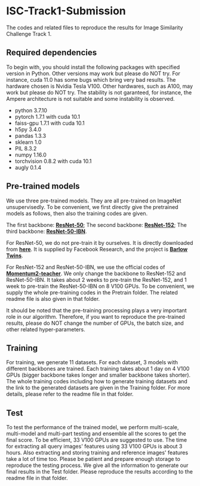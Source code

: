 # ISC-Track1-Submission
The codes and related files to reproduce the results for Image Similarity Challenge Track 1.

## Required dependencies
To begin with, you should install the following packages with specified version in Python. Other versions may work but please do NOT try. For instance, cuda 11.0 has some bugs which bring very bad results. The hardware chosen is Nvidia Tesla V100. Other hardwares, such as A100, may work but please do NOT try. The stability is not garanteed, for instance, the Ampere architecture is not suitable and some instability is observed.

* python 3.7.10
* pytorch 1.7.1 with cuda 10.1
* faiss-gpu 1.7.1 with cuda 10.1
* h5py 3.4.0
* pandas 1.3.3
* sklearn 1.0
* PIL 8.3.2
* numpy 1.16.0
* torchvision 0.8.2 with cuda 10.1
* augly 0.1.4

## Pre-trained models
We use three pre-trained models. They are all pre-trained on ImageNet unsupervisedly. To be convenient, we first directly give the pretrained models as follows, then also the training codes are given.

The first backbone: [**ResNet-50**](https://drive.google.com/file/d/14M57frgk3TX-yLF8diwALLHtPdCZ53mS/view?usp=sharing); The second backbone: [**ResNet-152**](https://drive.google.com/file/d/1-1QkeKCo9PrgDdUF3fe561JtEntd32hv/view?usp=sharing); The third backbone: [**ResNet-50-IBN**](https://drive.google.com/file/d/1-5B2B5VherIRHN9ahE-5L6w1VoWxBD_c/view?usp=sharing).

For ResNet-50, we do not pre-train it by ourselves. It is directly downloaded from [**here**](https://dl.fbaipublicfiles.com/barlowtwins/ep1000_bs2048_lrw0.2_lrb0.0048_lambd0.0051/resnet50.pth). It is supplied by Facebook Research, and the project is [**Barlow Twins**](https://github.com/facebookresearch/barlowtwins).

For ResNet-152 and ResNet-50-IBN, we use the official codes of [**Momentum2-teacher**](https://github.com/zengarden/momentum2-teacher). We only change the backbone to ResNet-152 and ResNet-50-IBN. It takes about 2 weeks to pre-train the ResNet-152, and 1 week to pre-train the ResNet-50-IBN on 8 V100 GPUs. To be convenient, we supply the whole pre-training codes in the Pretrain folder. The related readme file is also given in that folder. 

It should be noted that the pre-training processing plays a very important role in our algorithm. Therefore, if you want to reproduce the pre-trained results, please do NOT change the number of GPUs, the batch size, and other related hyper-parameters.


## Training
For training, we generate 11 datasets. For each dataset, 3 models with different backbones are trained. Each training takes about 1 day on 4 V100 GPUs (bigger backbone takes longer and smaller backbone takes shorter). The whole training codes including how to generate training datasets and the link to the generated datasets are given in the Training folder. For more details, please refer to the readme file in that folder.


## Test
To test the performance of the trained model, we perform multi-scale, multi-model and multi-part testing and ensemble all the scores to get the final score. To be efficient, 33 V100 GPUs are suggested to use. The time for extracting all query images' features using 33 V100 GPUs is about 3 hours. Also extracting and storing training and reference images' features take a lot of time too. Please be patient and prepare enough storage to reproduce the testing process. We give all the information to generate our final results in the Test folder. Please reproduce the results according to the readme file in that folder.
